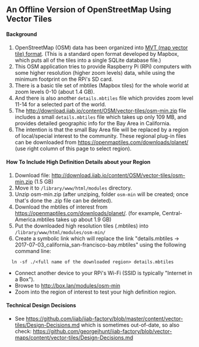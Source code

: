 ## An Offline Version of OpenStreetMap Using Vector Tiles
#### Background
1. OpenStreetMap (OSM) data has been organized into <a href=https://www.mapbox.com/vector-tiles/specification/>MVT (map vector tile) format</a>.  (This is a standard open format developed by Mapbox, which puts all of the tiles into a single SQLite database file.)
1. This OSM application tries to provide Raspberry Pi (RPi) computers with some higher resolution (higher zoom levels) data, while using the minimum footprint on the RPi's SD card.
1. There is a basic tile set of mbtiles (Mapbox tiles) for the whole world at zoom levels 0-10 (about 1.4 GB).
1. And there is also another `details.mbtiles` file which provides zoom level 11-14 for a selected part of the world.
1. The http://download.iiab.io/content/OSM/vector-tiles/osm-min.zip file includes a small `details.mbtiles` file which takes up only 109 MB, and provides detailed geographic info for the Bay Area in California.
1. The intention is that the small Bay Area file will be replaced by a region of local/special interest to the community.  These regional plug-in files can be downloaded from https://openmaptiles.com/downloads/planet/ (use right column of this page to select region).
#### How To Include High Definition Details about your Region
1. Download file: http://download.iiab.io/content/OSM/vector-tiles/osm-min.zip (1.5 GB)
1. Move it to `/library/www/html/modules` directory.
1. Unzip osm-min.zip (after unziping, folder `osm-min` will be created; once that's done the .zip file can be deleted).
1. Download the mbtiles of interest from https://openmaptiles.com/downloads/planet/.  (for example, Central-America.mbtiles takes up about 1.9 GB)
1. Put the downloaded high resolution tiles (<region>.mbtiles) into `/library/www/html/modules/osm-min/`
1. Create a symbolic link which will replace the link "details.mbtiles -> 2017-07-03_california_san-francisco-bay.mbtiles" using the following command line:
```
  ln -sf ./<full name of the downloaded region> details.mbtiles
```
 * Connect another device to your RPi's Wi-Fi (SSID is typically "Internet in a Box").
 * Browse to http://box.lan/modules/osm-min
 * Zoom into the region of interest to test your high definition region.
 #### Technical Design Decisions
 * See https://github.com/iiab/iiab-factory/blob/master/content/vector-tiles/Design-Decisions.md which is sometimes out-of-date, so also check: https://github.com/georgejhunt/iiab-factory/blob/vector-maps/content/vector-tiles/Design-Decisions.md
